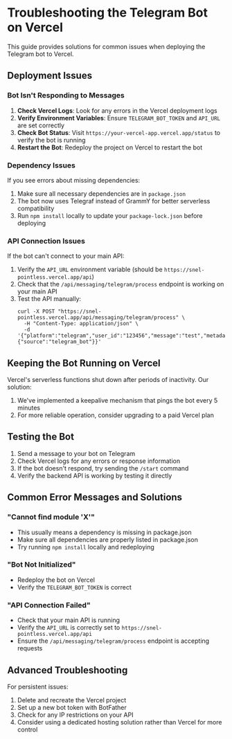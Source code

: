 # Troubleshooting the Telegram Bot on Vercel

This guide provides solutions for common issues when deploying the Telegram bot to Vercel.

## Deployment Issues

### Bot Isn't Responding to Messages

1. **Check Vercel Logs**: Look for any errors in the Vercel deployment logs
2. **Verify Environment Variables**: Ensure `TELEGRAM_BOT_TOKEN` and `API_URL` are set correctly
3. **Check Bot Status**: Visit `https://your-vercel-app.vercel.app/status` to verify the bot is running
4. **Restart the Bot**: Redeploy the project on Vercel to restart the bot

### Dependency Issues

If you see errors about missing dependencies:

1. Make sure all necessary dependencies are in `package.json`
2. The bot now uses Telegraf instead of GrammY for better serverless compatibility
3. Run `npm install` locally to update your `package-lock.json` before deploying

### API Connection Issues

If the bot can't connect to your main API:

1. Verify the `API_URL` environment variable (should be `https://snel-pointless.vercel.app/api`)
2. Check that the `/api/messaging/telegram/process` endpoint is working on your main API
3. Test the API manually:
   ```
   curl -X POST "https://snel-pointless.vercel.app/api/messaging/telegram/process" \
     -H "Content-Type: application/json" \
     -d '{"platform":"telegram","user_id":"123456","message":"test","metadata":{"source":"telegram_bot"}}'
   ```

## Keeping the Bot Running on Vercel

Vercel's serverless functions shut down after periods of inactivity. Our solution:

1. We've implemented a keepalive mechanism that pings the bot every 5 minutes
2. For more reliable operation, consider upgrading to a paid Vercel plan

## Testing the Bot

1. Send a message to your bot on Telegram
2. Check Vercel logs for any errors or response information
3. If the bot doesn't respond, try sending the `/start` command
4. Verify the backend API is working by testing it directly

## Common Error Messages and Solutions

### "Cannot find module 'X'"

- This usually means a dependency is missing in package.json
- Make sure all dependencies are properly listed in package.json
- Try running `npm install` locally and redeploying

### "Bot Not Initialized"

- Redeploy the bot on Vercel
- Verify the `TELEGRAM_BOT_TOKEN` is correct

### "API Connection Failed"

- Check that your main API is running
- Verify the `API_URL` is correctly set to `https://snel-pointless.vercel.app/api`
- Ensure the `/api/messaging/telegram/process` endpoint is accepting requests

## Advanced Troubleshooting

For persistent issues:

1. Delete and recreate the Vercel project
2. Set up a new bot token with BotFather
3. Check for any IP restrictions on your API
4. Consider using a dedicated hosting solution rather than Vercel for more control
